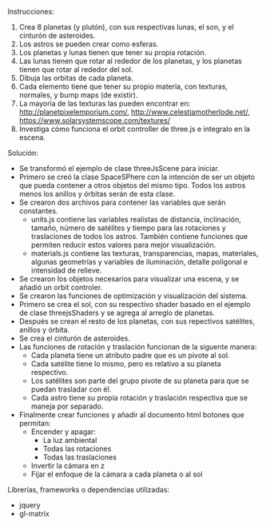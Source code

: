 Instrucciones:

1. Crea 8 planetas (y plutón), con sus respectivas lunas, el son, y el cinturón de asteroides.
2. Los astros se pueden crear como esferas.
3. Los planetas y lunas tienen que tener su propia rotación.
4. Las lunas tienen que rotar al rededor de los planetas, y los planetas tienen que rotar al rededor del sol.
5. Dibuja las orbitas de cada planeta.
6. Cada elemento tiene que tener su propio materia, con texturas, normales, y bump maps (de existir).
7. La mayoría de las texturas las pueden encontrar en: http://planetpixelemporium.com/, http://www.celestiamotherlode.net/, https://www.solarsystemscope.com/textures/
8. Investiga cómo funciona el orbit controller de three.js e integralo en la escena.

Solución:

* Se transformó el ejemplo de clase threeJsScene para iniciar.
* Primero se creó la clase SpaceSPhere con la intención de ser un objeto que pueda contener a otros objetos del mismo tipo.
Todos los astros menos los anillos y órbitas serán de esta clase.
* Se crearon dos archivos para contener las variables que serán constantes.
    * units.js contiene las variables realistas de distancia, inclinación, tamaño, número de satélites y tiempo para las rotaciones y traslaciones de todos los astros. También contiene funciones que permiten reducir estos valores para mejor visualización.
    * materials.js contiene las texturas, transparencias, mapas, materiales, algunas geometrías y variables de iluminación, detalle poligonal e intensidad de relieve.
* Se crearon los objetos necesarios para visualizar una escena, y se añadió un orbit controler.
* Se crearon las funciones de optimización y visualización del sistema.
* Primero se crea el sol, con su respectivo shader basado en el ejemplo de clase threejsShaders y se agrega al arreglo de planetas.
* Después se crean el resto de los planetas, con sus repectivos satélites, anillos y órbita.
* Se crea el cinturón de asteroides.
* Las funciones de rotación y traslación funcionan de la siguente manera:
    * Cada planeta tiene un atributo padre que es un pivote al sol.
    * Cada satélite tiene lo mismo, pero es relativo a su planeta respectivo.
    * Los satélites son parte del grupo pivote de su planeta para que se puedan trasladar con él.
    * Cada astro tiene su propia rotación y traslación respectiva que se maneja por separado.
* Finalmente crear funciones y añadir al documento html botones que permitan:
    * Encender y apagar:
        * La luz ambiental
        * Todas las rotaciones
        * Todas las traslaciones
    * Invertir la cámara en z
    * Fijar el enfoque de la cámara a cada planeta o al sol

Librerías, frameworks o dependencias utilizadas:

* jquery
* gl-matrix


